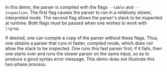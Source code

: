 In this demo, the parser is compiled with the flags `--table` and
`--inspection`. The first flag causes the parser to run in a relatively slower,
interpreted mode. The second flag allows the parser's stack to be inspected at
runtime. Both flags must be passed when one wishes to work with `lrgrep`.

If desired, one can compile a copy of the parser without these flags. Thus, one
obtains a parser that runs in faster, compiled mode, which does not allow the
stack to be inspected. One runs this fast parser first; if it fails, then one
starts over and runs the slower parser on the same input, so as to produce a
good syntax error message. This demo does not illustrate this two-phase process.
